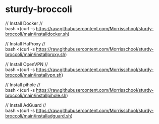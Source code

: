 # sturdy-broccoli

// Install Docker //<br />
bash <(curl -s https://raw.githubusercontent.com/Morrisschool/sturdy-broccoli/main/installdocker.sh)

// Install HaProxy //<br />
  bash <(curl -s https://raw.githubusercontent.com/Morrisschool/sturdy-broccoli/main/installproxy.sh)

// Install OpenVPN //<br />
  bash <(curl -s https://raw.githubusercontent.com/Morrisschool/sturdy-broccoli/main/installvpn.sh)

// Install pihole //<br />
  bash <(curl -s https://raw.githubusercontent.com/Morrisschool/sturdy-broccoli/main/installpihole.sh)

// Install AdGuard //<br />
  bash <(curl -s https://raw.githubusercontent.com/Morrisschool/sturdy-broccoli/main/installadguard.sh)
